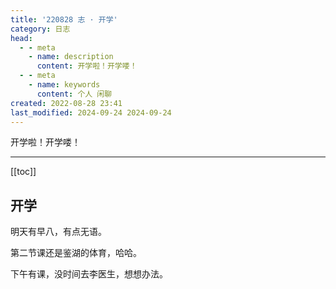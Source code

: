 ```yaml
---
title: '220828 志 · 开学'
category: 日志
head:
  - - meta
    - name: description
      content: 开学啦！开学喽！
  - - meta
    - name: keywords
      content: 个人 闲聊
created: 2022-08-28 23:41
last_modified: 2024-09-24 2024-09-24
---
```


开学啦！开学喽！

---

[[toc]]

## 开学

明天有早八，有点无语。

第二节课还是鉴湖的体育，哈哈。

下午有课，没时间去李医生，想想办法。
